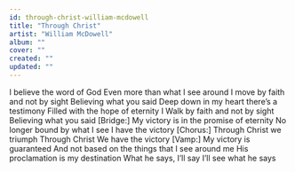 ```yaml
---
id: through-christ-william-mcdowell
title: "Through Christ"
artist: "William McDowell"
album: ""
cover: ""
created: ""
updated: ""
---
```


I believe the word of God
Even more than what I see around
I move by faith and not by sight
Believing what you said
Deep down in my heart there’s a testimony
Filled with the hope of eternity
I Walk by faith and not by sight
Believing what you said
[Bridge:]
My victory is in the promise of eternity
No longer bound by what I see
I have the victory
[Chorus:]
Through Christ we triumph
Through Christ We have the victory
[Vamp:]
My victory is guaranteed
And not based on the things that I see around me
His proclamation is my destination
What he says, I’ll say
I’ll see what he says